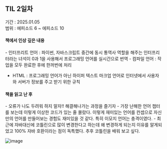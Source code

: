 ## TIL 2일차
기간 : 2025.01.05 <br/>
범위 : 에피소드 6 ~ 에피소드 10

<h4> 책에서 인상 깊은 내용 </h4>
- 인터프리트 언어 : 파이썬, 자바스크립트 중간에 동시 통역사 역할을 해주는 인터프리터라는 녀석이 0과 1을 사용해서 프로그래밍 언어를 실시간으로 번역
- 컴파일 언어 : 작업을 모두 완료한 후에 한꺼번에 처리

- HTML : 프로그래밍 언어가 아닌 하이퍼 텍스트 마크업 언어로 인터넷에서 사용자와 서버가 정보를 주고 받기 위한 규칙

<h4> 책을 읽고 난 후 </h4>
- 오류가 나도 두려워 하지 말자!! 해결해나가는 과정을 즐기자
- 가장 난해한 언어 챕터를 보는데 이렇게 이상한 코드가 있는 줄 몰랐다. 이렇게 재미있는 언어를 컨셉으로 자신만의 언어를 만들어보는 경험도 재미있을 것 같다. 특히 이모지 언어는 충격이였다.
- 최근에 자바대신에 코틀린으로 많이 변경한다고 하는데 왜 변경하게 되는지 이유를 알게되었고 100% 자바 호환이라는 점이 독특했다. 추후 코틀린을 배워 보고 싶다.

![image](https://github.com/user-attachments/assets/c482600b-2216-49ed-984d-c8abb36487b5)

